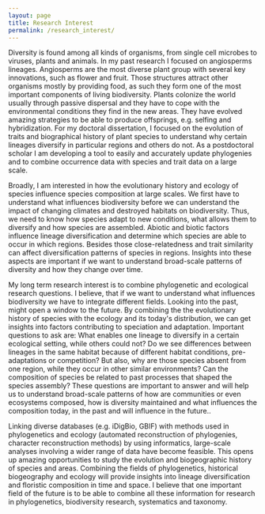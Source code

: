 ```yaml
---
layout: page
title: Research Interest
permalink: /research_interest/
---
```


Diversity is found among all kinds of organisms, from single cell microbes to viruses, plants and animals. In my past research I focused on angiosperms lineages. Angiosperms are the most diverse plant group with several key innovations, such as flower and fruit. Those structures attract other organisms mostly by providing food, as such they form one of the most important components of living biodiversity. Plants colonize the world usually through passive dispersal and they have to cope with the environmental conditions they find in the new areas. They have evolved amazing strategies to be able to produce offsprings, e.g. selfing and hybridization.  For my doctoral dissertation, I focused on the evolution of traits and biographical history of plant species to understand why certain lineages diversify in particular regions and others do not. As a postdoctoral scholar I am developing a tool to easily and accurately update phylogenies and to combine occurrence data with species and trait data on a large scale.

Broadly, I am interested in how the evolutionary history and ecology of species influence species composition at large scales. We first have to understand what influences biodiversity before we can understand the impact of changing climates and destroyed habitats on biodiversity. Thus, we need to know how species adapt to new conditions, what allows them to diversify and how species are assembled. Abiotic and biotic factors influence lineage diversification and determine which species are able to occur in which regions. Besides those close-relatedness and trait similarity can affect diversification patterns of species in regions. Insights into these aspects are important if we want to understand broad-scale patterns of diversity and how they change over time.
 
My long term research interest is to combine phylogenetic and ecological research questions. 
I believe, that if we want to understand what influences biodiversity we have to integrate different fields. Looking into the past, might open a window to the future. By combining the the evolutionary history of species with the ecology and its today's distribution, we can get insights into factors contributing to speciation and adaptation. 
Important questions to ask are: What enables one lineage to diversify in a certain ecological setting, while others could not? Do we see differences between lineages in the same habitat because of different habitat conditions, pre-adaptations or competition?  But also, why are those species absent from one region, while they occur in other similar environments?  Can the composition of species be related to past processes that shaped the species assembly?  These questions are important to answer and will help us to understand broad-scale patterns of how are communities or even ecosystems composed, how is diversity maintained and what influences the composition today, in the past and will influence in the future..
 


 
Linking diverse databases (e.g. iDigBio, GBIF) with methods used in phylogenetics and ecology (automated reconstruction of phylogenies, character reconstruction methods) by using informatics, large-scale analyses involving a wider range of data have become feasible. This opens up amazing opportunities to study the evolution and biogeographic history of species and areas. Combining the fields of phylogenetics, historical biogeography and ecology will provide insights into lineage diversification and floristic composition in time and space.  I believe that one important field of the future is to be able to combine all these information for research in phylogenetics, biodiversity research, systematics and taxonomy. 



